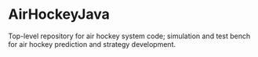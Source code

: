 AirHockeyJava
=============

Top-level repository for air hockey system code; simulation and test bench for air hockey prediction and strategy development.
